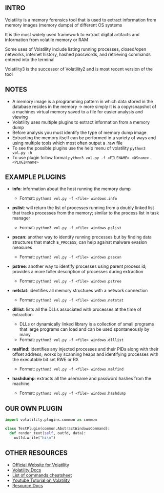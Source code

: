 ## INTRO
Volatility is a memory forensics tool that is used to extract information from memory images (memory dumps) of different OS systems

It is the most widely used framework to extract digital artifacts and information from volatile memory or RAM

Some uses of Volatility include listing running processes, closed/open networks, internet history, hashed passwords, and retrieving commands entered into the terminal

Volatility3 is the successor of Volatility2 and is most recent version of the tool

## NOTES
- A memory image is a programming pattern in which data stored in the database resides in the memory → more simply it is a copy/snapshot of a machines virtual memory saved to a file for easier analysis and viewing
- Volatility uses multiple plugins to extract information from a memory dump
- Before analysis you must identify the type of memory dump image
- Extracting the memory itself can be performed in a variety of ways and using multiple tools which most often output a .raw file
- To see the possible plugins use the help menu of volatility ```python3 vol.py -h```
- To use plugin follow format ```python3 vol.py -f <FILENAME> <OSname>.<PLUGINname>```

## EXAMPLE PLUGINS
- **info**: information about the host running the memory dump
  - Format: ```python3 vol.py -f <file> windows.info```
 
- **pslist**: will return the list of processes running from a doubly linked list that tracks processes from the memory; similar to the process list in task manager
  - Format: ```python3 vol.py -f <file> windows.pslist```
 
- **pscan**: another way to identify running processes but by finding data structures that match ```E_PROCESS```; can help against malware evasion measures
  - Format: ```python3 vol.py -f <file> windows.psscan```
 
- **pstree**: another way to identify processes using parent process id; provides a more fuller description of processes during extraction
  - Format: ```python3 vol.py -f <file> windows.pstree```
 
- **netstat**: identifies all memory structures with a network connection
  - Format: ```python3 vol.py -f <file> windows.netstat```
 
- **dlllist**: lists all the DLLs associated with processes at the time of extraction
  - DLLs or dynamically linked library is a collection of small programs that large programs can load and can be used spontaneously by many
  - Format: ```python3 vol.py -f <file> windows.dlllist```
 
- **malfind**: identifies any injected processes and their PIDs along with their offset address; works by scanning heaps and identifying processes with the executable bit set RWE or RX
  - Format: ```python3 vol.py -f <file> windows.malfind```

- **hashdump**: extracts all the username and password hashes from the machine
  - Format: ```python3 vol.py -f <file> windows.hashdump```

## OUR OWN PLUGIN
```python
import volatility.plugins.common as common

class TestPlugin(common.AbstractWindowsCommand):
  def render_text(self, outfd, data):
    outfd.write("hi\n")
```

## OTHER RESOURCES
- [Official Website for Volatility](https://www.volatilityfoundation.org/)
- [Volatility Docs](https://volatility3.readthedocs.io/en/latest/index.html)
- [List of commands cheatsheet](https://book.hacktricks.xyz/generic-methodologies-and-resources/basic-forensic-methodology/memory-dump-analysis/volatility-cheatsheet)
- [Youtube Tutorial on Volatility](https://www.youtube.com/watch?v=Uk3DEgY5Ue8)
- [Resource Docs](https://volatility3.readthedocs.io/en/latest/basics.html)
